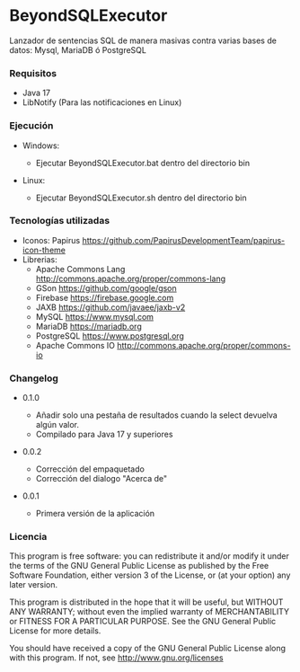# BeyondSQLExecutor

Lanzador de sentencias SQL de manera masivas contra varias bases de datos: Mysql, MariaDB ó PostgreSQL

### Requisitos ###

* Java 17
* LibNotify (Para las notificaciones en Linux)

### Ejecución ###

* Windows:
  * Ejecutar BeyondSQLExecutor.bat dentro del directorio bin

* Linux:
  * Ejecutar BeyondSQLExecutor.sh dentro del directorio bin

### Tecnologías utilizadas ###

* Iconos: Papirus https://github.com/PapirusDevelopmentTeam/papirus-icon-theme
* Librerias:
  * Apache Commons Lang http://commons.apache.org/proper/commons-lang
  * GSon https://github.com/google/gson
  * Firebase https://firebase.google.com
  * JAXB https://github.com/javaee/jaxb-v2
  * MySQL https://www.mysql.com
  * MariaDB https://mariadb.org
  * PostgreSQL https://www.postgresql.org
  * Apache Commons IO http://commons.apache.org/proper/commons-io

### Changelog ###

* 0.1.0
  * Añadir solo una pestaña de resultados cuando la select devuelva algún valor.
  * Compilado para Java 17 y superiores

* 0.0.2
  * Corrección del empaquetado
  * Corrección del dialogo "Acerca de"

* 0.0.1
  * Primera versión de la aplicación

### Licencia ###

This program is free software: you can redistribute it and/or modify
it under the terms of the GNU General Public License as published by
the Free Software Foundation, either version 3 of the License, or
(at your option) any later version.

This program is distributed in the hope that it will be useful,
but WITHOUT ANY WARRANTY; without even the implied warranty of
MERCHANTABILITY or FITNESS FOR A PARTICULAR PURPOSE.  See the
GNU General Public License for more details.

You should have received a copy of the GNU General Public License
along with this program.  If not, see http://www.gnu.org/licenses
